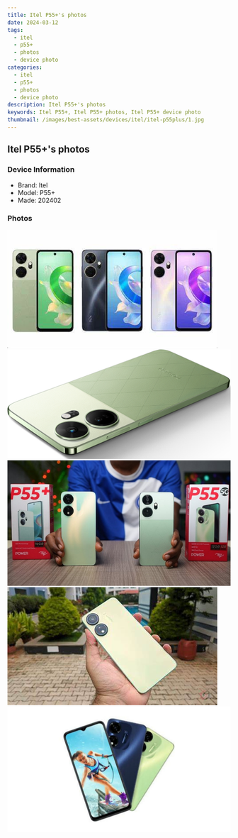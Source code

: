 ```yaml
---
title: Itel P55+'s photos
date: 2024-03-12
tags: 
  - itel
  - p55+
  - photos
  - device photo
categories: 
  - itel
  - p55+
  - photos
  - device photo
description: Itel P55+'s photos
keywords: Itel P55+, Itel P55+ photos, Itel P55+ device photo
thumbnail: /images/best-assets/devices/itel/itel-p55plus/1.jpg
---
```


## Itel P55+'s photos

### Device Information

- Brand: Itel
- Model: P55+
- Made: 202402

### Photos

![/images/best-assets/devices/itel/itel-p55plus/1.jpg](/images/best-assets/devices/itel/itel-p55plus/1.jpg)
![/images/best-assets/devices/itel/itel-p55plus/2.jpg](/images/best-assets/devices/itel/itel-p55plus/2.jpg)
![/images/best-assets/devices/itel/itel-p55plus/3.jpg](/images/best-assets/devices/itel/itel-p55plus/3.jpg)
![/images/best-assets/devices/itel/itel-p55plus/4.jpg](/images/best-assets/devices/itel/itel-p55plus/4.jpg)
![/images/best-assets/devices/itel/itel-p55plus/5.jpg](/images/best-assets/devices/itel/itel-p55plus/5.jpg)
